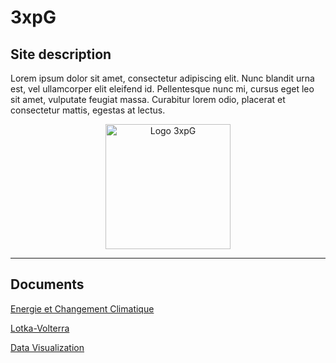 # 3xpG

## Site description

Lorem ipsum dolor sit amet, consectetur adipiscing elit. Nunc blandit urna est, vel ullamcorper elit eleifend id. Pellentesque nunc mi, cursus eget leo sit amet, vulputate feugiat massa. Curabitur lorem odio, placerat et consectetur mattis, egestas at lectus.

<p align="center">
    <img src="https://raw.githubusercontent.com/3xpG/3xpG.github.io/master/favicon.ico" alt="Logo 3xpG" width="200" />
</p>

---

## Documents

[Energie et Changement Climatique](/docs/ecc.md)

[Lotka-Volterra](/docs/lotka_volterra.md)

[Data Visualization](/docs/dataviz.md)
